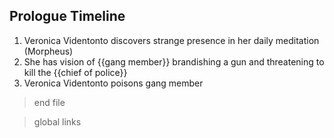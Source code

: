 ## Prologue Timeline

1.  Veronica Videntonto discovers strange presence in her daily meditation
    (Morpheus)
2.  She has vision of {{gang member}} brandishing a gun and threatening to kill
    the {{chief of police}}
3.  Veronica Videntonto poisons gang member

> end file

> global links

[sanctuarypub]: /NPCs/IowaCity/RondaWeever/RondaWeever.md
[rondaweever]: /NPCs/IowaCity/RondaWeever/RondaWeever.md
